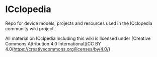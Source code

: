 ICclopedia
===

Repo for device models, projects and resources used in the ICclopedia community wiki project.

All material on ICclpedia including this wiki is licensed under [Creative Commons Attribution 4.0 International](CC BY 4.0(https://creativecommons.org/licenses/by/4.0/)

